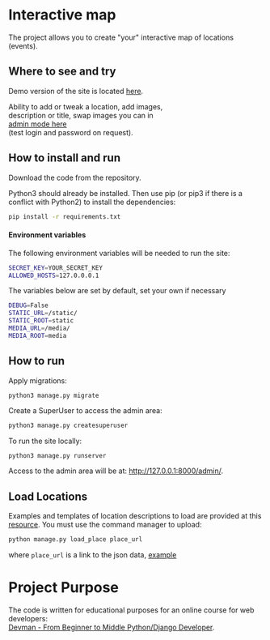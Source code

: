 # Interactive map

The project allows you to create "your" interactive map of locations (events).  


## Where to see and try

Demo version of the site is located [here](http://142.93.229.60/).

Ability to add or tweak a location, add images,  
description or title, swap images you can in  
[admin mode here](http://142.93.229.60/admin/places/place)  
(test login and password on request).


## How to install and run

Download the code from the repository.

Python3 should already be installed. Then use pip (or pip3 if there is a conflict with Python2) to install the dependencies:
```bash
pip install -r requirements.txt
```

#### Environment variables
The following environment variables will be needed to run the site:
```bash
SECRET_KEY=YOUR_SECRET_KEY
ALLOWED_HOSTS=127.0.0.0.1
```
The variables below are set by default, set your own if necessary
```bash
DEBUG=False
STATIC_URL=/static/
STATIC_ROOT=static
MEDIA_URL=/media/
MEDIA_ROOT=media
```

## How to run

Apply migrations:

```bash
python3 manage.py migrate
```
Create a SuperUser to access the admin area:
```bash
python3 manage.py createsuperuser
```

To run the site locally:
```
python3 manage.py runserver
```
Access to the admin area will be at: http://127.0.0.1:8000/admin/.


## Load Locations

Examples and templates of location descriptions to load are provided at this [resource](https://github.com/devmanorg/where-to-go-places.git).
You must use the command manager to upload:
```bash
python manage.py load_place place_url
```
where `place_url` is a link to the json data, [example](https://raw.githubusercontent.com/devmanorg/where-to-go-places/master/places/%D0%9A%D0%BE%D0%B2%D0%BE%D1%80%D0%BA%D0%B8%D0%BD%D0%B3%20Gravity.json)


# Project Purpose

The code is written for educational purposes for an online course for web developers:  
[Devman - From Beginner to Middle Python/Django Developer](https://dvmn.org/t/middle-python-dev-before-you-finish-the-course/).

